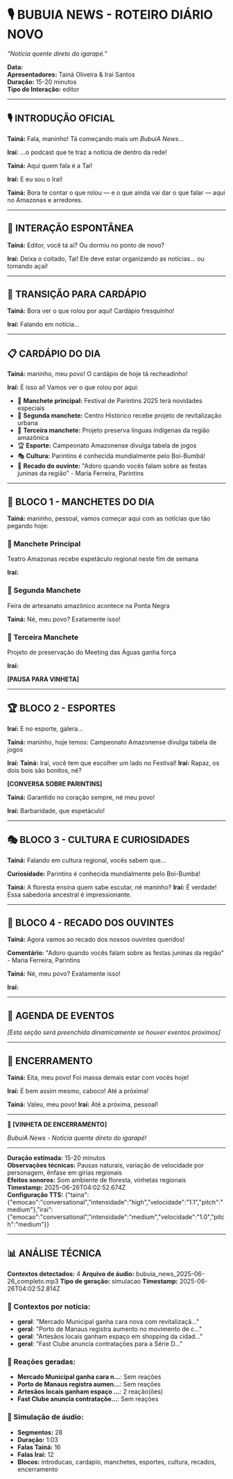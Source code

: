 <!-- EPISÓDIO CONTEXTUAL AUTOMÁTICO -->
<!-- Data: 26/06/2025, 00:02:52 -->
<!-- Contextos utilizados: geral, geral, geral, geral -->
<!-- Áudio: bubuia_news_2025-06-26_completo.mp3 -->

# 🎙️ BUBUIA NEWS - ROTEIRO DIÁRIO NOVO

_"Notícia quente direto do igarapé."_

**Data:**   
**Apresentadores:** Tainá Oliveira & Iraí Santos  
**Duração:** 15-20 minutos  
**Tipo de Interação:** editor

---

## 🎙️ INTRODUÇÃO OFICIAL

**Tainá:** Fala, maninho! Tá começando mais um *BubuiA News*...

**Iraí:** ...o podcast que te traz a notícia de dentro da rede!

**Tainá:** Aqui quem fala é a Tai!

**Iraí:** E eu sou o Iraí!

**Tainá:** Bora te contar o que rolou — e o que ainda vai dar o que falar — aqui no Amazonas e arredores.

---

## 💬 INTERAÇÃO ESPONTÂNEA

**Tainá:** Editor, você tá aí? Ou dormiu no ponto de novo?

**Iraí:** Deixa o coitado, Tai! Ele deve estar organizando as notícias... ou tomando açaí!



---

## 🔄 TRANSIÇÃO PARA CARDÁPIO

**Tainá:** Bora ver o que rolou por aqui! Cardápio fresquinho!

**Iraí:** Falando em notícia...



---

## 📋 CARDÁPIO DO DIA

**Tainá:** maninho, meu povo! O cardápio de hoje tá recheadinho!

**Iraí:** É isso aí! Vamos ver o que rolou por aqui:

- 🔴 **Manchete principal:** Festival de Parintins 2025 terá novidades especiais
- 📰 **Segunda manchete:** Centro Histórico recebe projeto de revitalização urbana  
- 📄 **Terceira manchete:** Projeto preserva línguas indígenas da região amazônica
- 🏆 **Esporte:** Campeonato Amazonense divulga tabela de jogos
- 🎭 **Cultura:** Parintins é conhecida mundialmente pelo Boi-Bumbá!
- 💬 **Recado do ouvinte:** "Adoro quando vocês falam sobre as festas juninas da região" - Maria Ferreira, Parintins

---

## 📰 BLOCO 1 - MANCHETES DO DIA

**Tainá:** maninho, pessoal, vamos começar aqui com as notícias que tão pegando hoje:

### 🔴 Manchete Principal
Teatro Amazonas recebe espetáculo regional neste fim de semana

**Iraí:** 

### 📰 Segunda Manchete  
Feira de artesanato amazônico acontece na Ponta Negra

**Tainá:** Né, meu povo? Exatamente isso!

### 📄 Terceira Manchete
Projeto de preservação do Meeting das Águas ganha força

**Iraí:** 

**[PAUSA PARA VINHETA]**

---

## 🏆 BLOCO 2 - ESPORTES

**Iraí:** E no esporte, galera...

**Tainá:** maninho, hoje temos: Campeonato Amazonense divulga tabela de jogos

**Iraí:** **Tainá:** Iraí, você tem que escolher um lado no Festival!
**Iraí:** Rapaz, os dois bois são bonitos, né?

**[CONVERSA SOBRE PARINTINS]**

**Tainá:** Garantido no coração sempre, né meu povo!

**Iraí:** Barbaridade, que espetáculo!

---

## 🎭 BLOCO 3 - CULTURA E CURIOSIDADES

**Tainá:** Falando em cultura regional, vocês sabem que...

**Curiosidade:** Parintins é conhecida mundialmente pelo Boi-Bumbá!

**Tainá:** A floresta ensina quem sabe escutar, né maninho?
**Iraí:** É verdade! Essa sabedoria ancestral é impressionante.

---

## 💬 BLOCO 4 - RECADO DOS OUVINTES

**Tainá:** Agora vamos ao recado dos nossos ouvintes queridos!

**Comentário:** "Adoro quando vocês falam sobre as festas juninas da região" - Maria Ferreira, Parintins

**Tainá:** Né, meu povo? Exatamente isso!

**Iraí:** 

---

## 📅 AGENDA DE EVENTOS

_[Esta seção será preenchida dinamicamente se houver eventos próximos]_

---

## 🎵 ENCERRAMENTO

**Tainá:** Eita, meu povo! Foi massa demais estar com vocês hoje!

**Iraí:** É bem assim mesmo, caboco! Até a próxima!

**Tainá:** Valeu, meu povo!
**Iraí:** Até a próxima, pessoal!

---

**🎵 [VINHETA DE ENCERRAMENTO]**

_BubuiA News - Notícia quente direto do igarapé!_

---

<!-- METADADOS TÉCNICOS -->
**Duração estimada:** 15-20 minutos  
**Observações técnicas:** Pausas naturais, variação de velocidade por personagem, ênfase em gírias regionais  
**Efeitos sonoros:** Som ambiente de floresta, vinhetas regionais  
**Timestamp:** 2025-06-26T04:02:52.674Z  
**Configuração TTS:** {"taina":{"emocao":"conversational","intensidade":"high","velocidade":"1.1","pitch":"medium"},"irai":{"emocao":"conversational","intensidade":"medium","velocidade":"1.0","pitch":"medium"}}

---

## 📊 ANÁLISE TÉCNICA

**Contextos detectados:** 4
**Arquivo de áudio:** bubuia_news_2025-06-26_completo.mp3
**Tipo de geração:** simulacao
**Timestamp:** 2025-06-26T04:02:52.814Z

### 🎯 Contextos por notícia:
- **geral**: "Mercado Municipal ganha cara nova com revitalizaçã..."
- **geral**: "Porto de Manaus registra aumento no movimento de c..."
- **geral**: "Artesãos locais ganham espaço em shopping da cidad..."
- **geral**: "Fast Clube anuncia contratações para a Série D..."

### 💬 Reações geradas:
- **Mercado Municipal ganha cara n...**: Sem reações
- **Porto de Manaus registra aumen...**: Sem reações
- **Artesãos locais ganham espaço ...**: 2 reação(ões)
- **Fast Clube anuncia contrataçõe...**: Sem reações

### 🎵 Simulação de áudio:

- **Segmentos:** 28
- **Duração:** 1:03
- **Falas Tainá:** 16
- **Falas Iraí:** 12
- **Blocos:** introducao, cardapio, manchetes, esportes, cultura, recados, encerramento

